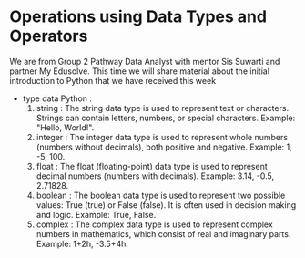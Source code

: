 # Operations using Data Types and Operators
We are from Group 2 Pathway Data Analyst with mentor Sis Suwarti and partner My Edusolve. This time we will share material about the initial introduction to Python that we have received this week
- type data Python :
  1. string :
     The string data type is used to represent text or characters.     
     Strings can contain letters, numbers, or special characters. 
     Example: "Hello, World!".
  3. integer :
     The integer data type is used to represent whole numbers (numbers 
     without decimals), both positive and negative. Example: 1, -5, 100.
  4. float :
     The float (floating-point) data type is used to represent decimal 
     numbers (numbers with decimals). Example: 3.14, -0.5, 2.71828.
  5. boolean :
     The boolean data type is used to represent two possible values: 
     True (true) or False (false). It is often used in decision 
     making and logic. Example: True, False.
  6. complex :
     The complex data type is used to represent complex numbers in mathematics, which consist of real and imaginary parts. Example: 1+2h, -3.5+4h.
     
